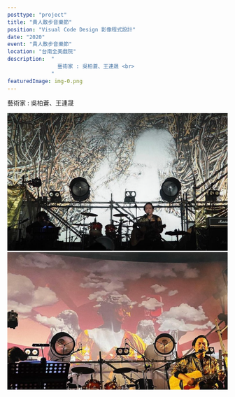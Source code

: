 ```yaml
---
posttype: "project"
title: "貴人散步音樂節"
position: "Visual Code Design 影像程式設計"
date: "2020"
event: "貴人散步音樂節"
location: "台南全美戲院"
description:  "
                藝術家 : 吳柏蒼、王連晟 <br>
              "
featuredImage: img-0.png
---
```


藝術家 : 吳柏蒼、王連晟 <br>

<div class="project_box">
<img class="project_subimg" src="./img-0.png">
</div>
<div class="project_box">
<img class="project_subimg" src="./img-1.png">
</div>
<div class="project_box"></div>
